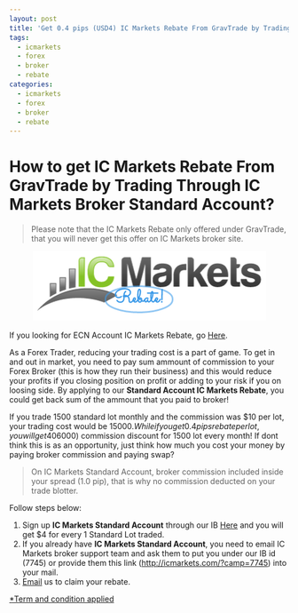 ```yaml
---
layout: post
title: 'Get 0.4 pips (USD4) IC Markets Rebate From GravTrade by Trading Through IC Markets Now!'
tags:
  - icmarkets
  - forex
  - broker
  - rebate
categories:
  - icmarkets
  - forex
  - broker
  - rebate
---
```

# How to get IC Markets Rebate From GravTrade by Trading Through IC Markets Broker Standard Account?
> Please note that the IC Markets Rebate only offered under GravTrade, that you will never get this offer on IC Markets broker site.

<div align="center">
<img alt="Standard Account IC Markets Rebate" src="/static/img/general-image/ic-markets-rebate.PNG" title="Standard Account IC Markets Rebate">
</div>

If you looking for ECN Account IC Markets Rebate, go [Here](http://www.gravtrade.com/icmarkets/forex/broker/rebate/2016/10/04/icmarkets-broker-ecn-account-rebate.html "IC Markets ECN Account Rebate").

As a Forex Trader, reducing your trading cost is a part of game. To get in and out in market, you need to pay sum ammount of commission to your Forex Broker (this is how they run their business) and this would reduce your profits if you closing position on profit or adding to your risk if you on loosing side. By applying to our **Standard Account IC Markets Rebate**, you could get back sum of the ammount that you paid to broker! 

If you trade 1500 standard lot monthly and the commission was $10 per lot, your trading cost would be $15000. While if you get 0.4 pips rebate per lot, you will get 40% ($6000) commission discount for 1500 lot every month! If dont think this is as an opportunity, just think how much you cost your money by paying broker commission and paying swap?

> On IC Markets Standard Account, broker commission included inside your spread (1.0 pip), that is why no commission deducted on your trade blotter.

Follow steps below:

1. Sign up **IC Markets Standard Account** through our IB [Here](http://icmarkets.com/?camp=7745 "Here") and you will get $4 for every 1 Standard Lot traded.
2. If you already have **IC Markets Standard Account**, you need to email IC Markets broker support team and ask them to put you under our IB id (7745) or provide them this link (http://icmarkets.com/?camp=7745) into your mail.
3. [Email](http://www.gravtrade.com/contact "Email") us to claim your rebate.

[*Term and condition applied](http://www.gravtrade.com/term-and-condition/ "Term and condition applied")
